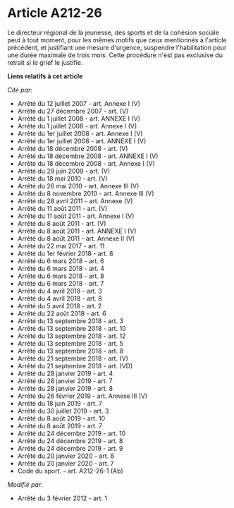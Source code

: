 # Article A212-26

Le directeur régional de la jeunesse, des sports    et de la cohésion sociale peut à tout moment, pour les mêmes motifs que
ceux mentionnés à l'article précédent, et justifiant une mesure d'urgence, suspendre l'habilitation pour une durée maximale
de trois mois. Cette procédure n'est pas exclusive du retrait si le grief le justifie.

**Liens relatifs à cet article**

_Cité par_:

  - Arrêté du 12 juillet 2007 - art. Annexe I (V)
  - Arrêté du 27 décembre 2007 - art. (V)
  - Arrêté du 1 juillet 2008 - art. ANNEXE I (V)
  - Arrêté du 1 juillet 2008 - art. Annexe I (V)
  - Arrêté du 1er juillet 2008 - art. Annexe I (V)
  - Arrêté du 1er juillet 2008 - art. ANNEXE I (V)
  - Arrêté du 18 décembre 2008 - art. (V)
  - Arrêté du 18 décembre 2008 - art. ANNEXE I (V)
  - Arrêté du 18 décembre 2008 - art. Annexe I (V)
  - Arrêté du 29 juin 2009 - art. (V)
  - Arrêté du 18 mai 2010 - art. (V)
  - Arrêté du 26 mai 2010 - art. Annexe III (V)
  - Arrêté du 8 novembre 2010 - art. Annexe III (V)
  - Arrêté du 28 avril 2011 - art. Annexe (V)
  - Arrêté du 11 août 2011 - art.   (V)
  - Arrêté du 11 août 2011 - art. Annexe I (V)
  - Arrêté du 8 août 2011 - art.   (V)
  - Arrêté du 8 août 2011 - art. ANNEXE I (V)
  - Arrêté du 8 août 2011 - art. Annexe II (V)
  - Arrêté du 22 mai 2017 - art. 11
  - Arrêté du 1er février 2018 - art. 8
  - Arrêté du 6 mars 2018 - art. 6
  - Arrêté du 6 mars 2018 - art. 4
  - Arrêté du 6 mars 2018 - art. 8
  - Arrêté du 6 mars 2018 - art. 7
  - Arrêté du 4 avril 2018 - art. 3
  - Arrêté du 4 avril 2018 - art. 8
  - Arrêté du 5 avril 2018 - art. 2
  - Arrêté du 22 août 2018 - art. 6
  - Arrêté du 13 septembre 2018 - art. 3
  - Arrêté du 13 septembre 2018 - art. 10
  - Arrêté du 13 septembre 2018 - art. 12
  - Arrêté du 13 septembre 2018 - art. 5
  - Arrêté du 13 septembre 2018 - art. 8
  - Arrêté du 21 septembre 2018 - art. (V)
  - Arrêté du 21 septembre 2018 - art. (VD)
  - Arrêté du 28 janvier 2019 - art. 4
  - Arrêté du 28 janvier 2019 - art. 7
  - Arrêté du 28 janvier 2019 - art. 8
  - Arrêté du 26 février 2019 - art. Annexe III (V)
  - Arrêté du 18 juin 2019 - art. 7
  - Arrêté du 30 juillet 2019 - art. 3
  - Arrêté du 8 août 2019 - art. 10
  - Arrêté du 8 août 2019 - art. 7
  - Arrêté du 24 décembre 2019 - art. 10
  - Arrêté du 24 décembre 2019 - art. 8
  - Arrêté du 24 décembre 2019 - art. 9
  - Arrêté du 20 janvier 2020 - art. 8
  - Arrêté du 20 janvier 2020 - art. 7
  - Code du sport. - art. A212-26-1 (Ab)

_Modifié par_:

  - Arrêté du 3 février 2012 - art. 1
